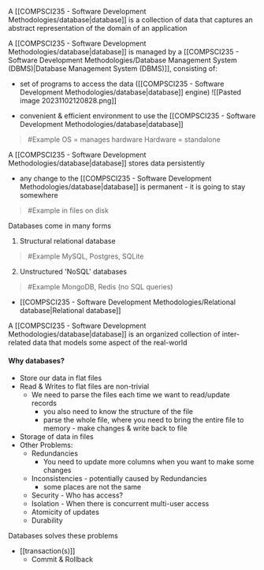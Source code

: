 A [[COMPSCI235 - Software Development Methodologies/database|database]] is a collection of data that captures an abstract representation of the domain of an application

A [[COMPSCI235 - Software Development Methodologies/database|database]] is managed by a [[COMPSCI235 - Software Development Methodologies/Database Management System (DBMS)|Database Management System (DBMS)]], consisting of:
- set of programs to access the data ([[COMPSCI235 - Software Development Methodologies/database|database]] engine)
![[Pasted image 20231102120828.png]]

- convenient & efficient environment to use the [[COMPSCI235 - Software Development Methodologies/database|database]]
>	#Example 
>	OS = manages hardware
>	Hardware = standalone

A [[COMPSCI235 - Software Development Methodologies/database|database]] stores data persistently
- any change to the [[COMPSCI235 - Software Development Methodologies/database|database]] is permanent - it is going to stay somewhere
>	#Example 
>	in files on disk

Databases come in many forms
1. Structural relational database
>	#Example 
>	MySQL, Postgres, SQLite

2. Unstructured 'NoSQL' databases
>	#Example 
>	MongoDB, Redis (no SQL queries)

- [[COMPSCI235 - Software Development Methodologies/Relational database|Relational database]]

A [[COMPSCI235 - Software Development Methodologies/database|database]] is an organized collection of inter-related data that models some aspect of the real-world

#### Why databases?
- Store our data in flat files
- Read & Writes to flat files are non-trivial
	- We need to parse the files each time we want to read/update records
		- you also need to know the structure of the file
		- parse the whole file, where you need to bring the entire file to memory - make changes & write back to file
- Storage of data in files
- Other Problems:
	- Redundancies
		- You need to update more columns when you want to make some changes
	- Inconsistencies - potentially caused by Redundancies
		- some places are not the same
	- Security - Who has access?
	- Isolation - When there is concurrent multi-user access
	- Atomicity of updates
	- Durability

Databases solves these problems
- [[transaction(s)]]
	- Commit & Rollback

